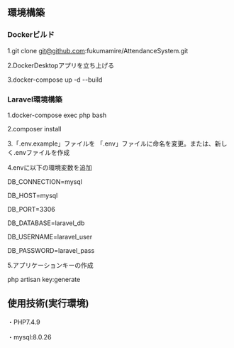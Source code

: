## 環境構築

### Dockerビルド
1.git clone git@github.com:fukumamire/AttendanceSystem.git

2.DockerDesktopアプリを立ち上げる

3.docker-compose up -d --build


### Laravel環境構築

1.docker-compose exec php bash

2.composer install

3.「.env.example」ファイルを 「.env」ファイルに命名を変更。または、新しく.envファイルを作成

4.envに以下の環境変数を追加

DB_CONNECTION=mysql

DB_HOST=mysql

DB_PORT=3306

DB_DATABASE=laravel_db

DB_USERNAME=laravel_user

DB_PASSWORD=laravel_pass

5.アプリケーションキーの作成

php artisan key:generate


## 使用技術(実行環境)

・PHP7.4.9 

・mysql:8.0.26
